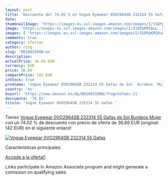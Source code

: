 ```yaml
---
layout: post
title: 'Descuento del 74.02 % en Vogue Eyewear 0VO2964SB 232314 55 Gafas '
date: 
thumbnailImage: 'https://images-eu.ssl-images-amazon.com/images/I/31DPpKMI0uL._SL200_.jpg'
image: 'https://images-eu.ssl-images-amazon.com/images/I/31DPpKMI0uL._SL200_.jpg'
images: [ 'https://images-eu.ssl-images-amazon.com/images/I/31DPpKMI0uL._SL200_.jpg' ]
comments: true
category: ofertas
author: ring
slug: 'B010AS590W-es'
description:
actualPrice: 36.89 EUR
currency: EUR
price: 36.89
comparePrice: 142 EUR
inStock: true
prodname: 'Vogue Eyewear 0VO2964SB 232314 55 Gafas de Sol  Burdeos  Mujer'
country: 'es'
buyurl: 'https://www.amazon.es/dp/B010AS590W/?tag=tolees-21'
descuento: '74.02'
titulo: 'Vogue Eyewear 0VO2964SB 232314 55 Gafas '
---
```


Tienes [Vogue Eyewear 0VO2964SB 232314 55 Gafas de Sol  Burdeos  Mujer](https://www.amazon.es/dp/B010AS590W/?tag=tolees-21) con un 74.02 % de descuento con precio de oferta de 36.89 EUR (original: 142 EUR) en el siguiente enlace!

[![Vogue Eyewear 0VO2964SB 232314 55 Gafas ](https://images-eu.ssl-images-amazon.com/images/I/31DPpKMI0uL._SL200_.jpg)](https://www.amazon.es/dp/B010AS590W/?tag=tolees-21)

Características principales:


[Accede a la oferta!!](https://www.amazon.es/dp/B010AS590W/?tag=tolees-21)

Links participate in Amazon Associate program and might generate a comission on qualifying sales


